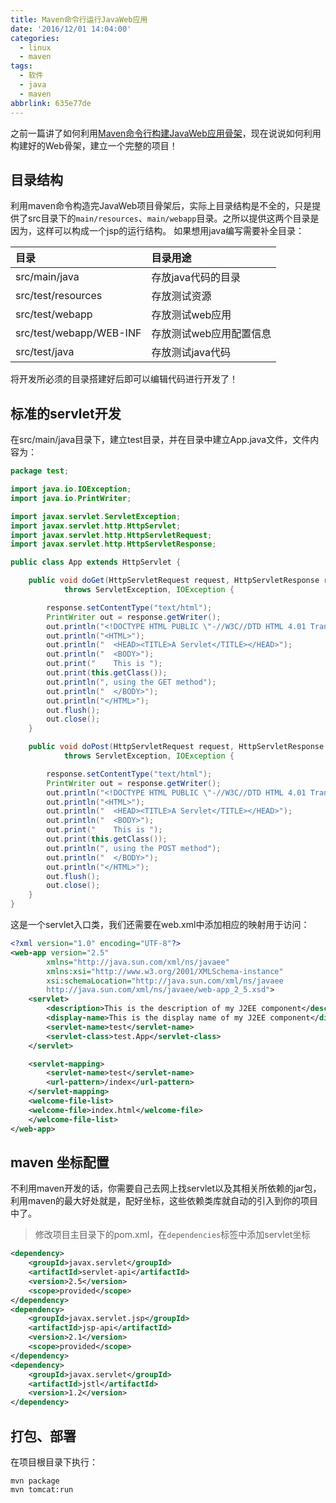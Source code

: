 ```yaml
---
title: Maven命令行运行JavaWeb应用
date: '2016/12/01 14:04:00'
categories:
  - linux
  - maven
tags:
  - 软件
  - java
  - maven
abbrlink: 635e77de
---
```

之前一篇讲了如何利用[Maven命令行构建JavaWeb应用骨架](https://http://jiangbai333.github.io/2016/11/02/maven%E5%91%BD%E4%BB%A4%E8%A1%8C%E6%9E%84%E5%BB%BAjavaweb%E5%BA%94%E7%94%A8/ "Maven命令行构建JavaWeb应用骨架")，现在说说如何利用构建好的Web骨架，建立一个完整的项目！  
## 目录结构
利用maven命令构造完JavaWeb项目骨架后，实际上目录结构是不全的，只是提供了src目录下的`main/resources`、`main/webapp`目录。之所以提供这两个目录是因为，这样可以构成一个jsp的运行结构。
如果想用java编写需要补全目录：
<!-- more -->

|目录					|目录用途				|
|:----------------------|:----------------------|
|src/main/java			|存放java代码的目录		|
|src/test/resources		|存放测试资源				|
|src/test/webapp		|存放测试web应用			|
|src/test/webapp/WEB-INF|存放测试web应用配置信息	|
|src/test/java			|存放测试java代码			|

将开发所必须的目录搭建好后即可以编辑代码进行开发了！
## 标准的servlet开发
在src/main/java目录下，建立test目录，并在目录中建立App.java文件，文件内容为：
```java
package test;

import java.io.IOException;
import java.io.PrintWriter;

import javax.servlet.ServletException;
import javax.servlet.http.HttpServlet;
import javax.servlet.http.HttpServletRequest;
import javax.servlet.http.HttpServletResponse;

public class App extends HttpServlet {

    public void doGet(HttpServletRequest request, HttpServletResponse response)
            throws ServletException, IOException {

        response.setContentType("text/html");
        PrintWriter out = response.getWriter();
        out.println("<!DOCTYPE HTML PUBLIC \"-//W3C//DTD HTML 4.01 Transitional//EN\">");
        out.println("<HTML>");
        out.println("  <HEAD><TITLE>A Servlet</TITLE></HEAD>");
        out.println("  <BODY>");
        out.print("    This is ");
        out.print(this.getClass());
        out.println(", using the GET method");
        out.println("  </BODY>");
        out.println("</HTML>");
        out.flush();
        out.close();
    }

    public void doPost(HttpServletRequest request, HttpServletResponse response)
            throws ServletException, IOException {

        response.setContentType("text/html");
        PrintWriter out = response.getWriter();
        out.println("<!DOCTYPE HTML PUBLIC \"-//W3C//DTD HTML 4.01 Transitional//EN\">");
        out.println("<HTML>");
        out.println("  <HEAD><TITLE>A Servlet</TITLE></HEAD>");
        out.println("  <BODY>");
        out.print("    This is ");
        out.print(this.getClass());
        out.println(", using the POST method");
        out.println("  </BODY>");
        out.println("</HTML>");
        out.flush();
        out.close();
    }
}
```
这是一个servlet入口类，我们还需要在web.xml中添加相应的映射用于访问：
```xml
<?xml version="1.0" encoding="UTF-8"?>
<web-app version="2.5"
        xmlns="http://java.sun.com/xml/ns/javaee"
        xmlns:xsi="http://www.w3.org/2001/XMLSchema-instance"
        xsi:schemaLocation="http://java.sun.com/xml/ns/javaee
        http://java.sun.com/xml/ns/javaee/web-app_2_5.xsd">
	<servlet>
		<description>This is the description of my J2EE component</description>
		<display-name>This is the display name of my J2EE component</display-name>
		<servlet-name>test</servlet-name>
		<servlet-class>test.App</servlet-class>
	</servlet>

	<servlet-mapping>
		<servlet-name>test</servlet-name>
		<url-pattern>/index</url-pattern>
	</servlet-mapping>
	<welcome-file-list>
	<welcome-file>index.html</welcome-file>
	</welcome-file-list>
</web-app>
```
## maven 坐标配置
不利用maven开发的话，你需要自己去网上找servlet以及其相关所依赖的jar包，利用maven的最大好处就是，配好坐标，这些依赖类库就自动的引入到你的项目中了。
>修改项目主目录下的pom.xml，在`dependencies`标签中添加servlet坐标

```xml
<dependency>
	<groupId>javax.servlet</groupId>
	<artifactId>servlet-api</artifactId>
	<version>2.5</version>
	<scope>provided</scope>
</dependency>
<dependency>
	<groupId>javax.servlet.jsp</groupId>
	<artifactId>jsp-api</artifactId>
	<version>2.1</version>
	<scope>provided</scope>
</dependency>
<dependency>
	<groupId>javax.servlet</groupId>
	<artifactId>jstl</artifactId>
	<version>1.2</version>
</dependency>
```

## 打包、部署
在项目根目录下执行：
```base
mvn package
mvn tomcat:run
```
